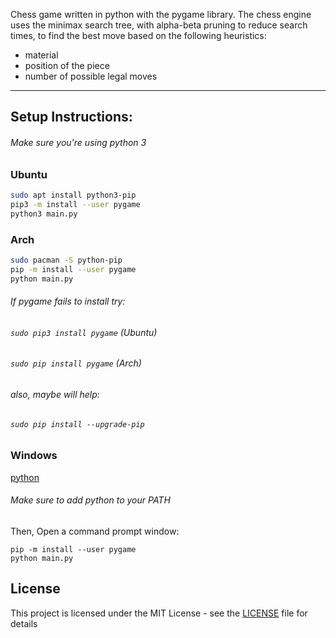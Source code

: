 Chess game written in python with the pygame library.  The chess engine uses the minimax search tree, with alpha-beta pruning to reduce search times, to find the best move based on the following heuristics:

* material
* position of the piece
* number of possible legal moves

---
## Setup Instructions:
###### Make sure you're using python 3

### Ubuntu
```bash
sudo apt install python3-pip
pip3 -m install --user pygame
python3 main.py
```

### Arch
```bash
sudo pacman -S python-pip
pip -m install --user pygame
python main.py
```
###### If pygame fails to install try:

###### `sudo pip3 install pygame` (Ubuntu)

###### `sudo pip install pygame` (Arch)

###### also, maybe will help:

###### `sudo pip install --upgrade-pip`

### Windows

[python](https://www.python.org/downloads)

###### Make sure to add python to your PATH

Then, Open a command prompt window:
```
pip -m install --user pygame
python main.py
```
## License

This project is licensed under the MIT License - see the [LICENSE](LICENSE) file for details

